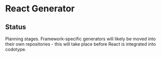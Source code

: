 # React Generator

## Status

Planning stages. Framework-specific generators will likely be moved into their own repositories - this will take place before React is integrated into codotype.
